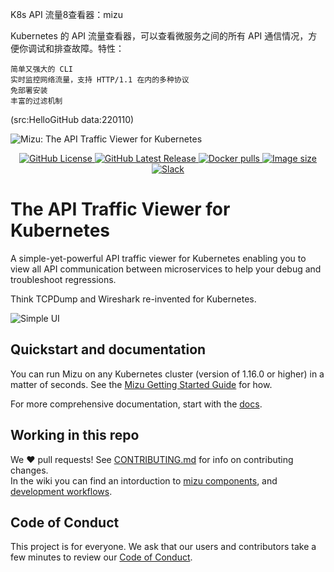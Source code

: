 K8s API 流量8查看器：mizu

Kubernetes 的 API 流量查看器，可以查看微服务之间的所有 API 通信情况，方便你调试和排查故障。特性：

    简单又强大的 CLI
    实时监控网络流量，支持 HTTP/1.1 在内的多种协议
    免部署安装
    丰富的过滤机制
    
 (src:HelloGitHub data:220110)

![Mizu: The API Traffic Viewer for Kubernetes](assets/mizu-logo.svg)

<p align="center">
    <a href="https://github.com/up9inc/mizu/blob/main/LICENSE">
        <img alt="GitHub License" src="https://img.shields.io/github/license/up9inc/mizu?logo=GitHub&style=flat-square">
    </a>
    <a href="https://github.com/up9inc/mizu/releases/latest">
        <img alt="GitHub Latest Release" src="https://img.shields.io/github/v/release/up9inc/mizu?logo=GitHub&style=flat-square">
    </a>
    <a href="https://hub.docker.com/r/up9inc/mizu">
      <img alt="Docker pulls" src="https://img.shields.io/docker/pulls/up9inc/mizu?color=%23099cec&logo=Docker&style=flat-square">
    </a>
    <a href="https://hub.docker.com/r/up9inc/mizu">
      <img alt="Image size" src="https://img.shields.io/docker/image-size/up9inc/mizu/latest?logo=Docker&style=flat-square">
    </a>
    <a href="https://join.slack.com/t/up9/shared_invite/zt-tfjnduli-QzlR8VV4Z1w3YnPIAJfhlQ">
      <img alt="Slack" src="https://img.shields.io/badge/slack-join_chat-white.svg?logo=slack&style=social">
    </a>
</p>

# The API Traffic Viewer for Kubernetes

A simple-yet-powerful API traffic viewer for Kubernetes enabling you to view all API communication between microservices to help your debug and troubleshoot regressions.

Think TCPDump and Wireshark re-invented for Kubernetes.

![Simple UI](assets/mizu-ui.png)

## Quickstart and documentation

You can run Mizu on any Kubernetes cluster (version of 1.16.0 or higher) in a matter of seconds. See the [Mizu Getting Started Guide](https://getmizu.io/docs/) for how.

For more comprehensive documentation, start with the [docs](https://getmizu.io/docs/mizu/mizu-cli).

## Working in this repo

We ❤️ pull requests! See [CONTRIBUTING.md](docs/CONTRIBUTING.md) for info on contributing changes. <br />
In the wiki you can find an intorduction to [mizu components](https://github.com/up9inc/mizu/wiki/Introduction-to-Mizu), and [development workflows](https://github.com/up9inc/mizu/wiki/Development-Workflows).

## Code of Conduct

This project is for everyone. We ask that our users and contributors take a few minutes to review our [Code of Conduct](docs/CODE_OF_CONDUCT.md).
